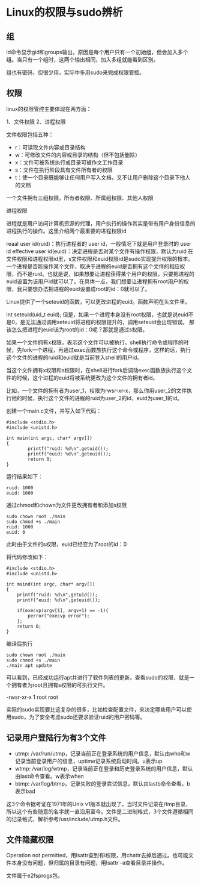 # Linux的权限与sudo辨析

## 组

id命令显示gid和groups输出，原因是每个用户只有一个初始组，但会加入多个组。当只有一个组时，这两个输出相同，加入多组就能看到区别。

组也有密码，但很少用，实际中多用sudo来完成权限管控。

## 权限

linux的权限管控主要体现在两方面：

1、文件权限 2、进程权限

文件权限包括五种：

* r：可读取文件内容或目录结构
* w：可修改文件的内容或目录的结构（但不包括删除）
* x：文件可被系统执行或目录可被作文工作目录
* s：文件在执行阶段具有文件所有者的权限
* t：使一个目录既能够让任何用户写入文档，又不让用户删除这个目录下他人的文档

一个文件拥有三组权限，所有者权限、所属组权限、其他人权限

进程权限

进程就是用户访问计算机资源的代理，用户执行的操作其实是带有用户身份信息的进程执行的操作。这里介绍两个最重要的进程权限id

reaal user id(ruid)：执行进程者的 user id，一般情况下就是用户登录时的 user id effective user id(euid)：决定进程是否对某个文件有操作权限，默认为ruid
在文件权限和进程权限id里，s文件权限和euid权限id是sudo实现提升权限的根本。一个进程是否能操作某个文件，取决于进程的euid是否拥有这个文件的相应权限，而不是ruid。也就是说，如果想要让进程获得某个用户的权限，只要把进程的euid设置为该用户id就可以了。在具体一点，我们想要让进程拥有root用户的权限，我只要想办法把进程的euid设置成root的id：0就可以了。

Linux提供了一个seteuid的函数，可以更改进程的euid。函数声明在头文件里。

int seteuid(uid_t euid);
但是，如果一个进程本身没有root权限，也就是说euid不是0，是无法通过调用seteuid将进程的权限提升的，调用seteuid会出现错误。 那该怎么把进程的euid该为root的id：0呢？那就是通过s权限。

如果一个文件拥有x权限，表示这个文件可以被执行。shell执行命令或程序的时候，先fork一个进程，再通过exec函数族执行这个命令或程序，这样的话，执行这个文件的进程的ruid和euid就是当前登入shell的用户id。

当这个文件拥有x权限和s权限时，在shell进行fork后调动exec函数族执行这个文件的时候，这个进程的euid将被系统更改为这个文件的拥有者id。

比如，一个文件的拥有者为user_1，权限为rwsr-xr-x，那么你用user_2的文件执行他的时候，执行这个文件的进程的ruid为user_2的id，euid为user_1的id。

创建一个main.c文件，并写入如下代码：

```
#include <stdio.h>
#include <unistd.h>

int main(int argc, char* argv[])
{
        printf("ruid: %d\n",getuid());
        printf("euid: %d\n",geteuid());
        return 0;
}
```

运行结果如下：

```
ruid: 1000
euid: 1000
```

通过chmod和chown为文件更改拥有者和添加s权限

```
sudo chown root ./main
sudo chmod +s ./main
ruid: 1000
euid: 0
```

此时由于文件的s权限，euid已经变为了root的id：0

将代码修改如下：

```
#include <stdio.h>
#include <unistd.h>

int maind(int argc, char* argv[])
{
    printf("ruid: %d\n",getuid());
    printf("euid: %d\n",geteuid());

    if(execvp(argv[1], argv+1) == -1){
        perror("execvp error");
    };
    return 0;
}
```

编译后执行

```
sudo chown root ./main
sudo chmod +s ./main
./main apt update
```

可以看到，已经成功运行apt并进行了软件列表的更新。查看sudo的权限，就是一个拥有者为root且拥有s权限的可执行文件。

-rwsr-xr-x 1 root root

实际的sudo实现要比这复杂的很多，比如检查配置文件，来决定哪些用户可以使用sudo，为了安全考虑sudo还要求验证ruid的用户密码等。

## 记录用户登陆行为有3个文件

* utmp: /var/run/utmp，记录当前正在登录系统的用户信息，默认由who和w记录当前登录用户的信息，uptime记录系统启动时间。u表示up
* wtmp: /var/log/wtmp，记录当前正在登录和历史登录系统的用户信息，默认由last命令查看。w表示when
* btmp: /var/log/btmp，记录失败的登录尝试信息，默认由lastb命令查看。b表示bad

这3个命令据考证在1971年的Unix v1版本就出现了，当时文件记录在/tmp目录，所以这个有些随意的名字就一直沿用至今。文件是二进制格式，3个文件遵循相同的记录格式，解析参考/usr/include/utmp.h文件。

## 文件隐藏权限

Operation not permitted，用lsattr查到有i权限，用chattr去掉后通过。也可能文件本身没有问题，但归属的目录有问题，用lsattr -a查看目录并操作。

文件属于e2fsprogs包。